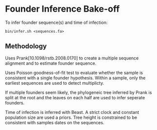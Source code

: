 
# Founder Inference Bake-off #

To infer founder sequence(s) and time of infection:

    bin/infer.sh <sequences.fa>

## Methodology ##

Uses Prank[10.1098/rstb.2008.0170] to create a multiple sequence alignment and to estimate founder sequence.

Uses Poisson goodness-of-fit test to evaluate whether the sample is
consistent with a single founder hypothesis.  Within a sample, only
the earliest sequences are used to detect multiplicty.

If multiple founders seem likely, the phylogeneic tree inferred by
Prank is split at the root and the leaves on each half are used to
infer seperate founders.

Time of infection is inferred with Beast.  A strict clock and constant
population size are used a priors.  Tree height is constrained to be
consistent with samples dates on the sequences.


